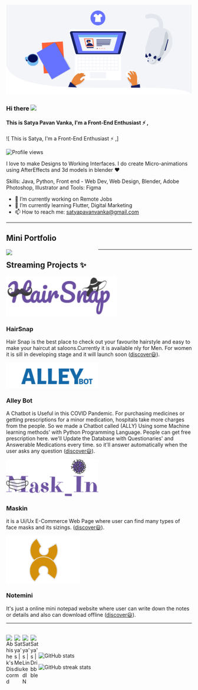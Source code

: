 ![](https://github.com/its-me-satya/its-me-satya/blob/main/top.gif?raw=true)

### Hi there  <img src="https://media.giphy.com/media/hvRJCLFzcasrR4ia7z/giphy.gif" width="25px">
####  This is Satya Pavan Vanka, I'm a Front-End Enthusiast ⚡ ,
![ This is Satya, I'm a Front-End Enthusiast ⚡ ,]

![Profile views](https://gpvc.arturio.dev/its-me-satya)  


I love to make Designs to Working Interfaces. I do create Micro-animations using AfterEffects and 3d models in blender ♥

Skills: Java, Python, Front end - Web Dev, Web Design, Blender, Adobe Photoshop, Illustrator and Tools: Figma

- 🔭 I’m currently working on Remote Jobs 
- 🌱 I’m currently learning Flutter, Digital Marketing 
- 📫 How to reach me: satyapavanvanka@gmail.com 

 ---
## Mini Portfolio

<p><a href="https://znap.link/satyapavanvanka"><img width="250" align='left' src="https://app.znaplink.com/themes/altum/assets/images/biolinks/images/image-001.png?1626009514"></a>
</p>

 ---

 ## Streaming Projects ✨
 <p>
  <a href="https://hairsnap.pages.dev"><img width="300" align='center' src="https://raw.githubusercontent.com/its-me-satya/its-me-satya/main/hs.png"></img></a>
  
</p>
 
### HairSnap 

Hair Snap is the best place to check out your favourite hairstyle and easy to make your haircut at saloons.Currently it is available nly for Men. For women it is sill in developing stage and it will launch soon ([discover😃](https://hairsnap.pages.dev)).





<p><img width="250" align='center' src="https://raw.githubusercontent.com/its-me-satya/its-me-satya/main/ally.png">
</p>

### Alley Bot

A Chatbot is Useful in this COVID Pandemic. For purchasing medicines or getting prescriptions for a minor medication, hospitals take more charges from the people. So we made a Chatbot called (ALLY) Using some Machine learning methods' with Python Programming Language. People can get free prescription here. we'll Update the Database with Questionaries' and Answerable Medications every time. so it'll answer automatically when the user asks any question ([discover😃](https://alleybot.herokuapp.com)).

 
 <p><img width="250" align='center' src="https://raw.githubusercontent.com/its-me-satya/its-me-satya/main/maskinnew.png">
</p>

### Maskin

it is a Ui/Ux E-Commerce Web Page where user can find many types of face masks and its sizings. ([discover😃](https://maskin.pages.dev)).


 <p>
  <img width="200" align='center' src="https://raw.githubusercontent.com/its-me-satya/its-me-satya/main/note.png">
</p>

### Notemini
It's just a online mini notepad website where user can write down the notes or details and also can download offline
([discover😃](https://notemini.netlify.app)).


 --- 
<br>
<a href="https://instagram.com/alphaagram">
  <img align="left" alt="Abhishek's Discord" width="22px" src="https://upload.wikimedia.org/wikipedia/commons/thumb/e/e7/Instagram_logo_2016.svg/1200px-Instagram_logo_2016.svg.png" />
</a>
<a href="https://medium.com/satyapavanvanka">
  <img align="left" alt="Satya's | Medium" width="22px" src="https://cdns.iconmonstr.com/wp-content/assets/preview/2018/240/iconmonstr-medium-1.png" />
</a>
<a href="https://www.linkedin.com/in/satya-pavan-vanka-a86657170/">
  <img align="left" alt="Satya's | LinkedIN" width="22px" src="https://raw.githubusercontent.com/peterthehan/peterthehan/master/assets/linkedin.svg" />
</a>
<a href="https://dribbble.com/satyapavanvanka">
  <img align="left" alt="Satya's | Dribbble" width="22px" src="https://seeklogo.com/images/D/dribbble-logo-143FF96D65-seeklogo.com.png" />
</a>


<br/>
                                                                          <br>


![GitHub stats](https://github-readme-stats.vercel.app/api?username=its-me-satya&show_icons=true&count_private=true)  


![GitHub streak stats](https://github-readme-streak-stats.herokuapp.com/?user=its-me-satya)  

